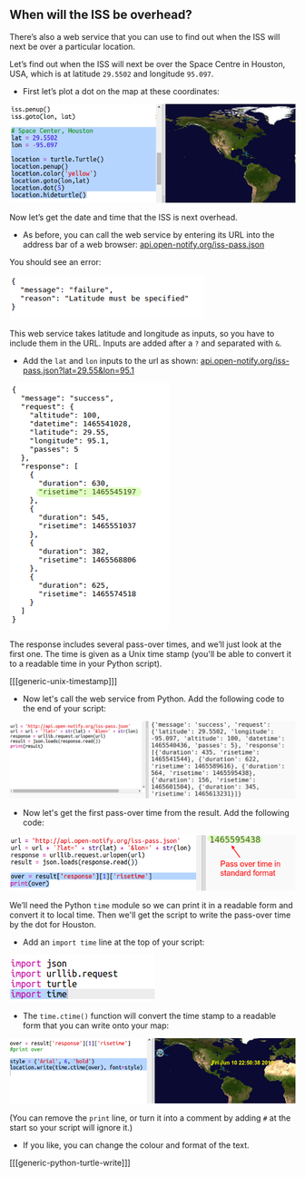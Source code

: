 ## When will the ISS be overhead?

There’s also a web service that you can use to find out when the ISS will next be over a particular location.

Let’s find out when the ISS will next be over the Space Centre in Houston, USA, which is at latitude `29.5502` and longitude `95.097`.

+ First let’s plot a dot on the map at these coordinates:

![screenshot](images/iss-houston.png)

Now let’s get the date and time that the ISS is next overhead.

+ As before, you can call the web service by entering its URL into the address bar of a web browser: <a href="http://api.open-notify.org/iss-pass.json" target="_blank">api.open-notify.org/iss-pass.json</a>

You should see an error:

![Screenshot](images/iss-pass-error.png)

This web service takes latitude and longitude as inputs, so you have to include them in the URL. Inputs are added after a `?` and separated with `&`.

+ Add the `lat` and `lon` inputs to the url as shown: <a href="http://api.open-notify.org/iss-pass.json?lat=29.55&lon=95.1" target="_blank">api.open-notify.org/iss-pass.json?lat=29.55&lon=95.1</a>

![Screenshot](images/iss-passtimes.png)

The response includes several pass-over times, and we’ll just look at the first one. The time is given as a Unix time stamp (you'll be able to convert it to a readable time in your Python script).

[[[generic-unix-timestamp]]]

+ Now let's call the web service from Python. Add the following code to the end of your script:

![Screenshot](images/iss-passover.png)

+ Now let's get the first pass-over time from the result. Add the following code:

![screenshot](images/iss-print-pass.png)

We’ll need the Python `time` module so we can print it in a readable form and convert it to local time. Then we'll get the script to write the pass-over time by the dot for Houston.

+ Add an `import time` line at the top of your script:

![Screenshot](images/iss-time.png)

+ The `time.ctime()` function will convert the time stamp to a readable form that you can write onto your map:

![Screenshot](images/iss-pass-write.png)

(You can remove the `print` line, or turn it into a comment by adding `#` at the start so your script will ignore it.)

+ If you like, you can change the colour and format of the text. 

[[[generic-python-turtle-write]]]